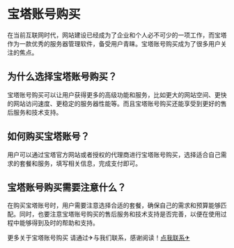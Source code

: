 # 宝塔账号购买

在当前互联网时代，网站建设已经成为了企业和个人必不可少的一项工作，而宝塔作为一款优秀的服务器管理软件，备受用户青睐。宝塔账号购买成为了很多用户关注的焦点。

## 为什么选择宝塔账号购买？

宝塔账号购买可以让用户获得更多的高级功能和服务，比如更大的网站空间、更快的网站访问速度、更稳定的服务器性能等。而且宝塔账号购买还能享受到更好的售后服务和技术支持。

## 如何购买宝塔账号？

用户可以通过宝塔官方网站或者授权的代理商进行宝塔账号购买，选择适合自己需求的套餐和服务，填写相关信息，完成支付即可。

## 宝塔账号购买需要注意什么？

在购买宝塔账号时，用户需要注意选择合适的套餐，确保自己的需求和预算能够匹配。同时，也要注意宝塔账号购买的售后服务和技术支持是否完善，以便在使用过程中能够得到及时的帮助和支持。

更多关于宝塔账号购买 请通过✈与我们联系，感谢阅读！[点我联系✈](https://my.G208.com)